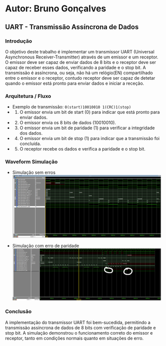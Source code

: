 # Autor: Bruno Gonçalves

## UART - Transmissão Assíncrona de Dados

### Introdução
O objetivo deste trabalho é implementar um transmissor UART (Universal Asynchronous Receiver-Transmitter) através de um emissor e um receptor. O emissor deve ser capaz de enviar dados de 8 bits e o receptor deve ser capaz de receber esses dados, verificando a paridade e o stop bit. A transmissão é assíncrona, ou seja, não há um relógio(EN) compartilhado entre o emissor e o receptor, contudo receptor deve ser capaz de detetar quando o emissor está pronto para enviar dados e iniciar a receção.

### Arquitetura / Fluxo
- Exemplo de transmissão: `0(start)10010010 1(CRC)1(stop)`
- 1. O emissor envia um bit de start (0) para indicar que está pronto para enviar dados.
- 2. O emissor envia os 8 bits de dados (10010010).
- 3. O emissor envia um bit de paridade (1) para verificar a integridade dos dados.
- 4. O emissor envia um bit de stop (1) para indicar que a transmissão foi concluída.
- 5. O receptor recebe os dados e verifica a paridade e o stop bit.

### Waveform Simulação
- Simulação sem erros
![Waveform](./images/waveform.png)

- Simulação com erro de paridade
![Waveform com erro](./images/waveform_error.png)

### Conclusão
A implementação do transmissor UART foi bem-sucedida, permitindo a transmissão assíncrona de dados de 8 bits com verificação de paridade e stop bit. A simulação demonstrou o funcionamento correto do emissor e receptor, tanto em condições normais quanto em situações de erro.